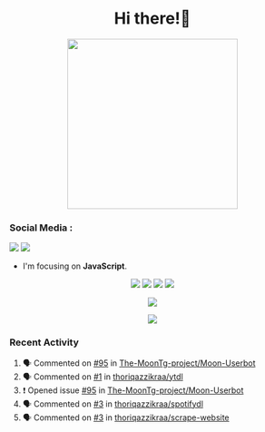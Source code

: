 <h1 align="center">Hi there!👋</h1>

<p align="center"><img src="https://avatars.githubusercontent.com/thoriqazzikraa" width="300" height="300"></p>

<h3 align="left">Social Media :</h3>
<a href="https://facebook.com/thoriqazzikra"><img src="https://img.icons8.com/color/48/000000/facebook.png"></a> <a href="https://instagram.com/nechlophomeria"><img src="https://img.icons8.com/fluency/48/000000/instagram-new.png"></a>

- I'm focusing on **JavaScript**.


<p align="center">
  <img src="https://img.shields.io/badge/-JavaScript-black?style=flat-square&logo=javascript" />
  <img src="https://img.shields.io/badge/-Node.js-black?style=flat-square&logo=Node.js" />
  <img src="https://img.shields.io/badge/-Git-black?style=flat-square&logo=git" />
  <img src="https://img.shields.io/badge/-GitHub-black?style=flat-square&logo=github" />
</p>
 
<p align="center"> 
  <img src="https://github-readme-stats-2cal-qg7j3iqks-tazzikragmailcoms-projects.vercel.app/api?username=thoriqazzikraa&bg_color=30,e96443,904e95&title_color=fff&count_private=true&include_all_commits=false&text_color=fff&icon_color=fff&hide_border=true&show_icons=true" /></p>
  
<p align="center">
  <img src="https://github-readme-stats-2cal-qg7j3iqks-tazzikragmailcoms-projects.vercel.app/api/top-langs?username=thoriqazzikraa&bg_color=30,e96443,904e95&title_color=fff&text_color=fff&hide_border=true&show_icons=true&layout=compact" /></p>

### Recent Activity

<!--START_SECTION:activity-->
1. 🗣 Commented on [#95](https://github.com/The-MoonTg-project/Moon-Userbot/issues/95#issuecomment-2254099995) in [The-MoonTg-project/Moon-Userbot](https://github.com/The-MoonTg-project/Moon-Userbot)
2. 🗣 Commented on [#1](https://github.com/thoriqazzikraa/ytdl/issues/1#issuecomment-2254099759) in [thoriqazzikraa/ytdl](https://github.com/thoriqazzikraa/ytdl)
3. ❗ Opened issue [#95](https://github.com/The-MoonTg-project/Moon-Userbot/issues/95) in [The-MoonTg-project/Moon-Userbot](https://github.com/The-MoonTg-project/Moon-Userbot)
4. 🗣 Commented on [#3](https://github.com/thoriqazzikraa/spotifydl/issues/3#issuecomment-2241692662) in [thoriqazzikraa/spotifydl](https://github.com/thoriqazzikraa/spotifydl)
5. 🗣 Commented on [#3](https://github.com/thoriqazzikraa/scrape-website/issues/3#issuecomment-2180331757) in [thoriqazzikraa/scrape-website](https://github.com/thoriqazzikraa/scrape-website)
<!--END_SECTION:activity-->

